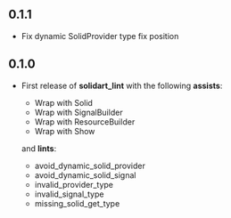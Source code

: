 ## 0.1.1

- Fix dynamic SolidProvider type fix position

## 0.1.0

- First release of **solidart_lint** with the following **assists**:

  - Wrap with Solid
  - Wrap with SignalBuilder
  - Wrap with ResourceBuilder
  - Wrap with Show

  and **lints**:

  - avoid_dynamic_solid_provider
  - avoid_dynamic_solid_signal
  - invalid_provider_type
  - invalid_signal_type
  - missing_solid_get_type
